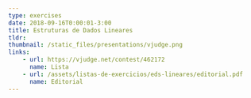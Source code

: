```yaml
---
type: exercises
date: 2018-09-16T0:00:01-3:00
title: Estruturas de Dados Lineares
tldr: 
thumbnail: /static_files/presentations/vjudge.png
links: 
    - url: https://vjudge.net/contest/462172
      name: Lista
    - url: /assets/listas-de-exercicios/eds-lineares/editorial.pdf
      name: Editorial
---
```


<!-- **Suggested Readings:**
- [Readings 1](http://example.com)
- [Readings 2](http://example.com) -->

